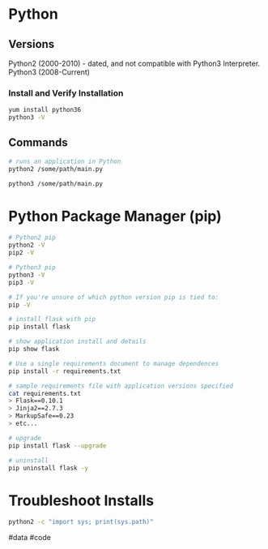 # Python
## Versions
Python2 (2000-2010) - dated, and not compatible with Python3 Interpreter.
Python3 (2008-Current)

### Install and Verify Installation 
```bash
yum install python36
python3 -V
```

## Commands 
```bash
# runs an application in Python
python2 /some/path/main.py 

python3 /some/path/main.py
```

# Python Package Manager (pip)
```bash
# Python2 pip
python2 -V
pip2 -V

# Python3 pip
python3 -V
pip3 -V

# If you're unsure of which python version pip is tied to:
pip -V 

# install flask with pip
pip install flask 

# show application install and details
pip show flask 

# Use a single requirements document to manage dependences
pip install -r requirements.txt 

# sample requirements file with application versions specified
cat requirements.txt 
> Flask==0.10.1
> Jinja2==2.7.3
> MarkupSafe==0.23
> etc...

# upgrade
pip install flask --upgrade

# uninstall
pip uninstall flask -y
```

# Troubleshoot Installs
```bash 
python2 -c "import sys; print(sys.path)"
```


#data #code 